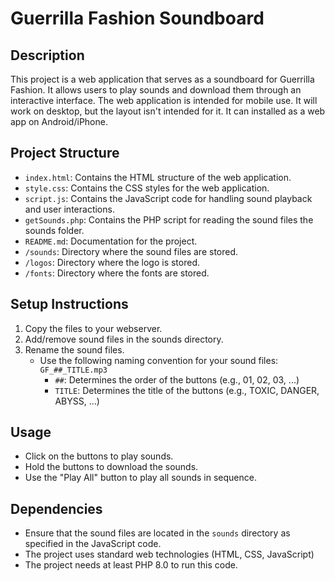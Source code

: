 # Guerrilla Fashion Soundboard

## Description
This project is a web application that serves as a soundboard for Guerrilla Fashion. It allows users to play sounds and download them through an interactive interface.
The web application is intended for mobile use. It will work on desktop, but the layout isn't intended for it.
It can installed as a web app on Android/iPhone.

## Project Structure
- `index.html`: Contains the HTML structure of the web application.
- `style.css`: Contains the CSS styles for the web application.
- `script.js`: Contains the JavaScript code for handling sound playback and user interactions.
- `getSounds.php`: Contains the PHP script for reading the sound files the sounds folder.
- `README.md`: Documentation for the project.
- `/sounds`: Directory where the sound files are stored.
- `/logos`: Directory where the logo is stored.
- `/fonts`: Directory where the fonts are stored.

## Setup Instructions
1. Copy the files to your webserver.
2. Add/remove sound files in the sounds directory.
3. Rename the sound files.
    - Use the following naming convention for your sound files:  
        `GF_##_TITLE.mp3`  
        - `##`: Determines the order of the buttons (e.g., 01, 02, 03, ...)
        - `TITLE`: Determines the title of the buttons (e.g., TOXIC, DANGER, ABYSS, ...)

## Usage
- Click on the buttons to play sounds.
- Hold the buttons to download the sounds.
- Use the "Play All" button to play all sounds in sequence.

## Dependencies
- Ensure that the sound files are located in the `sounds` directory as specified in the JavaScript code.
- The project uses standard web technologies (HTML, CSS, JavaScript)
- The project needs at least PHP 8.0 to run this code.